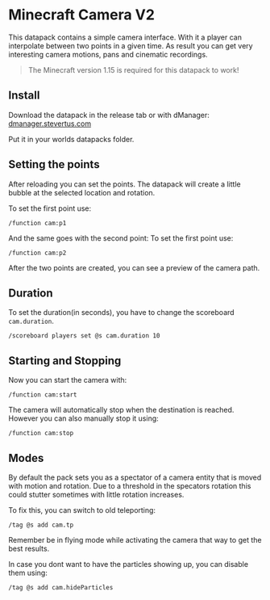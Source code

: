 # Minecraft Camera V2

This datapack contains a simple camera interface. With it a player can interpolate between two points in a given time.
As result you can get very interesting camera motions, pans and cinematic recordings.

> The Minecraft version 1.15 is required for this datapack to work!


## Install
Download the datapack in the release tab or with dManager: [dmanager.stevertus.com](https://dmanager.stevertus.com/pack/open/stevertus:cam)

Put it in your worlds datapacks folder.

## Setting the points
After reloading you can set the points. The datapack will create a little bubble at the selected location and rotation.

To set the first point use:
```mcfunction
/function cam:p1
```

And the same goes with the second point:
To set the first point use:
```mcfunction
/function cam:p2
```

After the two points are created, you can see a preview of the camera path.
## Duration

To set the duration(in seconds), you have to change the scoreboard `cam.duration`.

```mcfunction
/scoreboard players set @s cam.duration 10
```

## Starting and Stopping

Now you can start the camera with:
```mcfunction
/function cam:start
```

The camera will automatically stop when the destination is reached. However you can also manually stop it using:

```mcfunction
/function cam:stop
```

## Modes

By default the pack sets you as a spectator of a camera entity that is moved with motion and rotation. 
Due to a threshold in the specators rotation this could stutter sometimes with little rotation increases.

To fix this, you can switch to old teleporting:

```mcfunction
/tag @s add cam.tp
```

Remember be in flying mode while activating the camera that way to get the best results.

In case you dont want to have the particles showing up, you can disable them using:

```mcfunction
/tag @s add cam.hideParticles
```